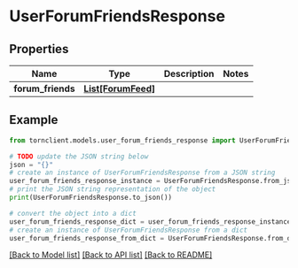 # UserForumFriendsResponse


## Properties

Name | Type | Description | Notes
------------ | ------------- | ------------- | -------------
**forum_friends** | [**List[ForumFeed]**](ForumFeed.md) |  | 

## Example

```python
from tornclient.models.user_forum_friends_response import UserForumFriendsResponse

# TODO update the JSON string below
json = "{}"
# create an instance of UserForumFriendsResponse from a JSON string
user_forum_friends_response_instance = UserForumFriendsResponse.from_json(json)
# print the JSON string representation of the object
print(UserForumFriendsResponse.to_json())

# convert the object into a dict
user_forum_friends_response_dict = user_forum_friends_response_instance.to_dict()
# create an instance of UserForumFriendsResponse from a dict
user_forum_friends_response_from_dict = UserForumFriendsResponse.from_dict(user_forum_friends_response_dict)
```
[[Back to Model list]](../README.md#documentation-for-models) [[Back to API list]](../README.md#documentation-for-api-endpoints) [[Back to README]](../README.md)


